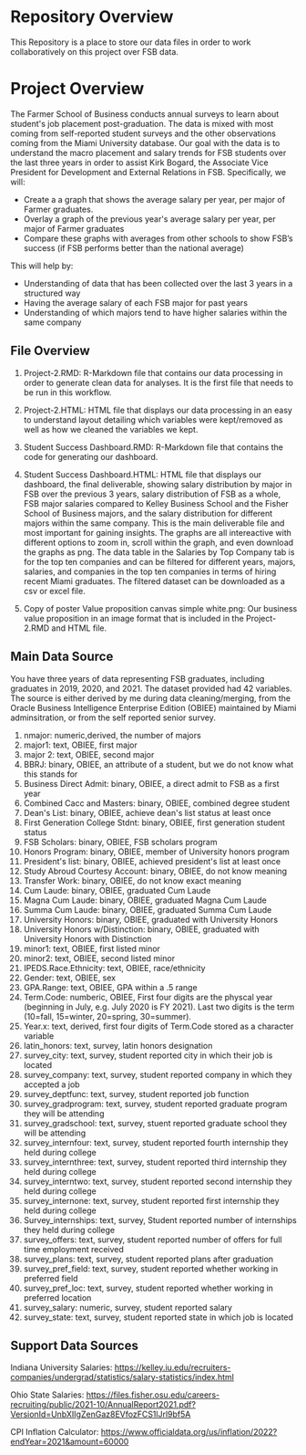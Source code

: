 # Repository Overview
This Repository is a place to store our data files in order to work collaboratively on this project over FSB data.

# Project Overview
The Farmer School of Business conducts annual surveys to learn about student's job placement post-graduation. The data is mixed with most coming from self-reported student surveys and the other observations coming from the Miami University database. Our goal with the data is to understand the macro placement and salary trends for FSB students over the last three years in order to assist Kirk Bogard, the Associate Vice President for Development and External Relations in FSB. Specifically, we will:

* Create a a graph that shows the average salary per year, per major of Farmer graduates.
* Overlay a graph of the previous year's average salary per year, per major of Farmer graduates
* Compare these graphs with averages from other schools to show FSB’s success (if FSB performs better than the national average)

This will help by:

* Understanding of data that has been collected over the last 3 years in a structured way
* Having the average salary of each FSB major for past years
* Understanding of which majors tend to have higher salaries within the same company

## File Overview
1) Project-2.RMD: R-Markdown file that contains our data processing in order to generate clean data for analyses. It is the first file that needs to be run in this workflow.

2) Project-2.HTML: HTML file that displays our data processing in an easy to understand layout detailing which variables were kept/removed as well as how we cleaned the variables we kept. 

3) Student Success Dashboard.RMD: R-Markdown file that contains the code for generating our dashboard.

4) Student Success Dashboard.HTML: HTML file that displays our dashboard, the final deliverable, showing salary distribution by major in FSB over the previous 3 years, salary distribution of FSB as a whole, FSB major salaries compared to Kelley Business School and the Fisher School of Business majors, and the salary distribution for different majors within the same company. This is the main deliverable file and most important for gaining insights. The graphs are all intereactive with different options to zoom in, scroll within the graph, and even download the graphs as png. The data table in the Salaries by Top Company tab is for the top ten companies and can be filtered for different years, majors, salaries, and companies in the top ten companies in terms of hiring recent Miami graduates. The filtered dataset can be downloaded as a csv or excel file.

5) Copy of poster Value proposition canvas simple white.png: Our business value proposition in an image format that is included in the Project-2.RMD and HTML file.

## Main Data Source

You have three years of data representing FSB graduates, including graduates in 2019, 2020, and 2021. The dataset provided had 42 variables.  The source is either derived by me during data cleaning/merging, from the Oracle Business Intelligence Enterprise Edition (OBIEE) maintained by Miami adminsitration, or from the self reported senior survey.

1.  nmajor: numeric,derived, the number of majors 
2.  major1: text, OBIEE, first major
3.  major 2: text, OBIEE, second major
4.  BBRJ: binary, OBIEE, an attribute of a student, but we do not know what this stands for
5.  Business Direct Admit: binary, OBIEE, a direct admit to FSB as a first year
6.  Combined Cacc and Masters: binary, OBIEE, combined degree student
7.  Dean's List: binary, OBIEE, achieve dean's list status at least once
8.  First Generation College Stdnt: binary, OBIEE, first generation student status
9.  FSB Scholars: binary, OBIEE, FSB scholars program
10.  Honors Program: binary, OBIEE, member of University honors program
11.  President's list: binary, OBIEE, achieved president's list at least once
12.  Study Abroud Courtesy Account: binary, OBIEE, do not know meaning
13.  Transfer Work: binary, OBIEE, do not know exact meaning
14.  Cum Laude: binary, OBIEE, graduated Cum Laude
15.  Magna Cum Laude: binary, OBIEE, graduated Magna Cum Laude
16.  Summa Cum Laude: binary, OBIEE, graduated Summa Cum Laude
17.  University Honors: binary, OBIEE, graduated with University Honors
18.  University Honors w/Distinction: binary, OBIEE, graduated with University Honors with Distinction
19.  minor1: text, OBIEE, first listed minor
20.  minor2: text, OBIEE, second listed minor
21.  IPEDS.Race.Ethnicity: text, OBIEE, race/ethnicity
22.  Gender: text, OBIEE, sex
23.  GPA.Range: text, OBIEE, GPA within a .5 range
24.  Term.Code: numberic, OBIEE, First four digits are the physcal year (beginning in July, e.g. July 2020 is FY 2021).  Last two digits is the term (10=fall, 15=winter, 20=spring, 30=summer).
25.  Year.x: text, derived, first four digits of Term.Code stored as a character variable
26.  latin_honors: text, survey, latin honors designation
27.  survey_city: text, survey, student reported city in which their job is located
28.  survey_company: text, survey, student reported company in which they accepted a job
29.  survey_deptfunc: text, survey, student reported job function
30.  survey_gradprogram: text, survey, student reported graduate program they will be attending
31.  survey_gradschool: text, survey, stuent reported graduate school they will be attending
32.  survey_internfour: text, survey, student reported fourth internship they held during college
33.  survey_internthree: text, survey, student reported third internship they held during college
34.  survey_interntwo: text, survey, student reported second internship they held during college
35.  survey_internone: text, survey, student reported first internship they held during college
36.  Survey_internships: text, survey, Student reported number of internships they held during college
37.  survey_offers: text, survey, student reported number of offers for full time employment received
38.  survey_plans: text, survey, student reported plans after graduation
39.  survey_pref_field: text, survey, student reported whether working in preferred field
40.  survey_pref_loc: text, survey, student reported whether working in preferred location
41.  survey_salary: numeric, survey, student reported salary
42.  survey_state: text, survey, student reported state in which job is located

## Support Data Sources

Indiana University Salaries: https://kelley.iu.edu/recruiters-companies/undergrad/statistics/salary-statistics/index.html

Ohio State Salaries: https://files.fisher.osu.edu/careers-recruiting/public/2021-10/AnnualReport2021.pdf?VersionId=UnbXIIgZenGaz8EVfozFCS1lJrl9bf5A

CPI Inflation Calculator: 
https://www.officialdata.org/us/inflation/2022?endYear=2021&amount=60000
